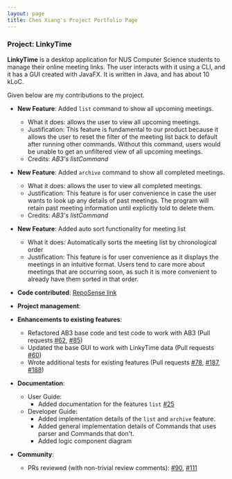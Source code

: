 ```yaml
---
layout: page
title: Chen Xiang's Project Portfolio Page
---
```


### Project: LinkyTime

**LinkyTime** is a desktop application for NUS Computer Science students to manage their online meeting links. The user interacts with it using a CLI, and it has a GUI created with JavaFX. It is written in Java, and has about 10 kLoC.

Given below are my contributions to the project.

* **New Feature**: Added `list` command to show all upcoming meetings.
    * What it does: allows the user to view all upcoming meetings.
    * Justification: This feature is fundamental to our product because it allows the user to reset the filter of the meeting list back to default after running other commands. Without this command, users would be unable to get an unfiltered view of all upcoming meetings.
    * Credits: *AB3's listCommand*

* **New Feature**: Added `archive` command to show all completed meetings.
    * What it does: allows the user to view all completed meetings.
    * Justification: This feature is for user convenience in case the user wants to look up any details of past meetings. The program will retain past meeting information until explicitly told to delete them.
    * Credits: *AB3's listCommand* 
  
* **New Feature**: Added auto sort functionality for meeting list
    * What it does: Automatically sorts the meeting list by chronological order
    * Justification: This feature is for user convenience as it displays the meetings in an intuitive format. Users tend to care more about meetings that are occurring soon, as such it is more convenient to already have them sorted in that order.

* **Code contributed**: [RepoSense link](https://nus-cs2103-ay2122s2.github.io/tp-dashboard/?search=&sort=groupTitle&sortWithin=title&timeframe=commit&mergegroup=&groupSelect=groupByRepos&breakdown=true&checkedFileTypes=docs~functional-code~test-code~other&since=2022-02-18&tabOpen=true&tabType=authorship&tabAuthor=xMashedxTomatox&tabRepo=AY2122S2-CS2103T-T13-3%2Ftp%5Bmaster%5D&authorshipIsMergeGroup=false&authorshipFileTypes=docs~functional-code~test-code&authorshipIsBinaryFileTypeChecked=false)

* **Project management**:

* **Enhancements to existing features**:
    * Refactored AB3 base code and test code to work with AB3 (Pull requests [\#62](), [\#85]())
    * Updated the base GUI to work with LinkyTime data (Pull requests [\#60]())
    * Wrote additional tests for existing features (Pull requests [\#78](), [\#187](), [\#188]())

* **Documentation**:
    * User Guide:
        * Added documentation for the features `list` [\#25]()
    * Developer Guide:
        * Added implementation details of the `list` and `archive` feature.
        * Added general implementation details of Commands that uses parser and Commands that don't.
        * Added logic component diagram

* **Community**:
    * PRs reviewed (with non-trivial review comments): [\#90](), [\#111]()


